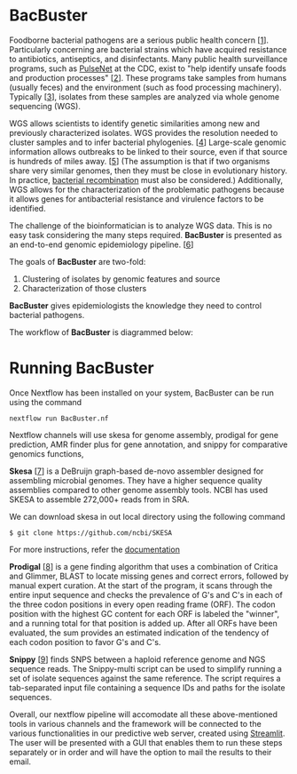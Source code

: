 # BacBuster

Foodborne bacterial pathogens are a serious public health concern [[1](https://doi.org/10.3934%2Fmicrobiol.2017.3.529)].  Particularly concerning are bacterial strains which have acquired resistance to antibiotics, antiseptics, and disinfectants.  Many public health surveillance programs, such as [PulseNet](https://www.cdc.gov/pulsenet/index.html) at the CDC, exist to "help identify unsafe foods and production processes" [[2](https://www.cdc.gov/pulsenet/next-gen-wgs.html)].  These programs take samples from humans (usually feces) and the environment (such as food processing machinery).  Typically [[3](https://www.cdc.gov/foodnet/reports/cidt-questions-and-answers.html)], isolates from these samples are analyzed via whole genome sequencing (WGS).  

WGS allows scientists to identify genetic similarities among new and previously characterized isolates.  WGS provides the resolution needed to cluster samples and to infer bacterial phylogenies. [[4](https://www.ncbi.nlm.nih.gov/pmc/articles/PMC5608882/)] Large-scale genomic information allows outbreaks to be linked to their source, even if that source is hundreds of miles away. [[5](https://www.cdc.gov/ncezid/dfwed/keyprograms/tracking-foodborne-illness-wgs.html)] (The assumption is that if two organisms share very similar genomes, then they must be close in evolutionary history.  In practice, [bacterial recombination](https://en.wikipedia.org/wiki/Bacterial_recombination) must also be considered.)  Additionally, WGS allows for the characterization of the problematic pathogens because it allows genes for antibacterial resistance and virulence factors to be identified.

The challenge of the bioinformatician is to analyze WGS data.  This is no easy task considering the many steps required.  **BacBuster** is presented as an end-to-end genomic epidemiology pipeline. [[6](https://www.ncbi.nlm.nih.gov/pmc/articles/PMC5572866/)]  

The goals of **BacBuster** are two-fold:
1. Clustering of isolates by genomic features and source
2. Characterization of those clusters

**BacBuster** gives epidemiologists the knowledge they need to control bacterial pathogens.

The workflow of **BacBuster** is diagrammed below: 

# Running BacBuster
Once Nextflow has been installed on your system, BacBuster can be run using the command

```
nextflow run BacBuster.nf
```
Nextflow channels will use skesa for genome assembly, prodigal for gene prediction, AMR finder plus for gene annotation, and snippy for comparative genomics functions,

**Skesa**
 [[7](https://genomebiology.biomedcentral.com/articles/10.1186/s13059-018-1540-z)] is a DeBruijn graph-based de-novo assembler designed for assembling microbial genomes. They have a higher sequence quality assemblies compared to other genome assembly tools. NCBI has used SKESA to assemble 272,000+ reads from in SRA.  

We can download skesa in out local directory using the following command 
```
$ git clone https://github.com/ncbi/SKESA
```
For more instructions, refer the  [documentation](https://github.com/ncbi/SKESA) 

**Prodigal**
 [[8](https://bmcbioinformatics.biomedcentral.com/articles/10.1186/1471-2105-11-119)] is a gene finding algorithm that uses a combination of Critica and Glimmer, BLAST to locate missing genes and correct errors, followed by manual expert curation. At the start of the program, it scans through the entire input sequence and checks the prevalence of G's and C's in each of the three codon positions in every open reading frame (ORF). The codon position with the highest GC content for each ORF is labeled the "winner", and a running total for that position is added up. After all ORFs have been evaluated, the sum provides an estimated indication of the tendency of each codon position to favor G's and C's. 

**Snippy**
 [[9](https://github.com/tseemann/snippy)] finds SNPS between a haploid reference genome and NGS sequence reads. The Snippy-multi script can be used to simplify running a set of isolate sequences against the same reference. The script requires a tab-separated input file containing a sequence IDs and paths for the isolate sequences.

Overall, our nextflow pipeline will accomodate all these above-mentioned tools in various channels and the framework will be connected to the various functionalities in our predictive web server, created using [Streamlit](https://streamlit.io/). The user will be presented with a GUI that enables them to run these steps separately or in order and will have the option to mail the results to their email.
